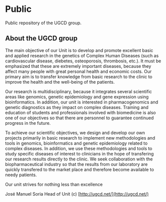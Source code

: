# Public

Public repository of the UGCD group.

## About the UGCD group

The main objective of our Unit is to develop and promote excellent basic and applied research in the genetics of Complex Human Diseases (such as cardiovascular disease, diebetes, osteoporosis, thrombosis, etc.). It must be emphasized that these are extremely important diseases, because they affect many people with great personal health and economic costs. Our primary aim is to transfer knowledge from basic research to the clinic to improve the health and the well-being of the patients.

Our research is multidisciplinary, because it integrates several scientific areas like genomics, genetic epidemiology and gene expression using bioinformatics. In addition, our unit is interested in pharmacogenomics and genetic diagnostics as they impact on complex diseases. Training and education of students and professionals involved with biomedicine is also one of our objectives so that there are personnel to guarantee continued progress in the future.

To achieve our scientific objectives, we design and develop our own projects primarily in basic research to implement new methodologies and tools in genomics, bioinformatics and genetic epidemiology related to complex diseases. In addition, we use these methodologies and tools to study specific diseases of interest to clinicians in the hope of transfering our research results directly to the clinic. We seek collaboration with the biopharmaceutical industry so that the results from our laboratory are quickly transfered to the market place and therefore become available to needy patients.

Our unit strives for nothing less than excellence

José Manuel Soria
Head of Unit
(c) [http://ugcd.net/](http://ugcd.net/)
